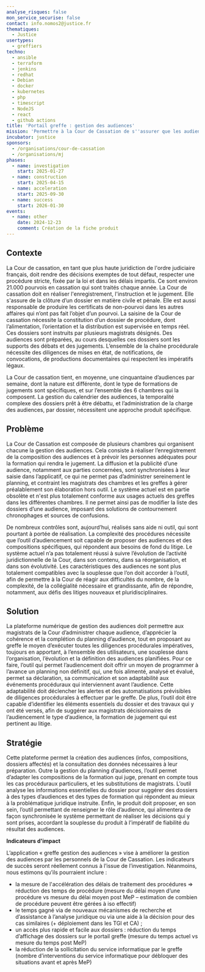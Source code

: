 ```yaml
---
analyse_risques: false
mon_service_securise: false
contact: info.nomos2@justice.fr
thematiques:
  - Justice
usertypes:
  - greffiers
techno:
  - ansible
  - terraform
  - jenkins
  - redhat
  - Debian
  - docker
  - kubernetes
  - php
  - timescript
  - NodeJS
  - react
  - github actions
title: 'Portail greffe : gestion des audiences'
mission: 'Permettre à la Cour de Cassation de s''assurer que les audiences se tiennent conformément à la réglementation et que toutes les procédures sont respectées. '
incubator: justice
sponsors:
  - /organisations/cour-de-cassation
  - /organisations/mj
phases:
  - name: investigation
    start: 2025-01-27
  - name: construction
    start: 2025-04-15
  - name: acceleration
    start: 2025-09-30
  - name: success
    start: 2026-01-30
events:
  - name: other
    date: 2024-12-23
    comment: Création de la fiche produit
---
```


## Contexte

La Cour de cassation, en tant que plus haute juridiction de l'ordre judiciaire français, doit rendre des décisions exemptes de tout défaut, respecter une procédure stricte, fixée par la loi et dans les délais impartis. 
Ce sont environ 21.000 pourvois en cassation qui sont traités chaque année. 
La Cour de cassation doit en réaliser l'enregistrement, l'instruction et le jugement. Elle s'assure de la clôture d’un dossier en matière civile et pénale. Elle est aussi responsable de produire les certificats de non-pourvoi dans les autres affaires qui n’ont pas fait l’objet d’un pourvoi.
La saisine de la Cour de cassation nécessite la constitution d’un dossier de procédure, dont l’alimentation, l’orientation et la distribution est supervisée en temps réel. Ces dossiers sont instruits par plusieurs magistrats désignés. Des audiences sont préparées, au cours desquelles ces dossiers sont les supports des débats et des jugements. L’ensemble de la chaîne procédurale nécessite des diligences de mises en état, de notifications, de convocations, de productions documentaires qui respectent les impératifs légaux.

La Cour de cassation tient, en moyenne, une cinquantaine d’audiences par semaine, dont la nature est différente, dont le type de formations de jugements sont spécifiques, et sur l’ensemble des 6 chambres qui la composent. La gestion du calendrier des audiences, la temporalité complexe des dossiers prêt à être débattu, et l’administration de la charge des audiences, par dossier, nécessitent une approche produit spécifique.


## Problème

La Cour de Cassation est composée de plusieurs chambres qui organisent chacune la gestion des audiences. Cela consiste à réaliser l’enregistrement de la composition des audiences et à prévoir les personnes adéquates pour la formation qui rendra le jugement. La diffusion et la publicité d’une audience, notamment aux parties concernées, sont synchronisées à leur saisie dans l’applicatif, ce qui ne permet pas d’administrer sereinement le planning, et contraint les magistrats des chambres et les greffes à gérer préalablement son élaboration hors outil. 
Le système actuel est en partie obsolète et n'est plus totalement conforme aux usages actuels des greffes dans les différentes chambres. Il ne permet ainsi pas de modifier la liste des dossiers d’une audience, imposant des solutions de contournement chronophages et sources de confusions.

De nombreux contrôles sont, aujourd’hui, réalisés sans aide ni outil, qui sont pourtant à portée de réalisation. La complexité des procédures nécessite que l’outil d’audiencement soit capable de proposer des audiences et des compositions spécifiques, qui répondent aux besoins de fond du litige. Le système actuel n’a pas totalement réussi à suivre l’évolution de l’activité juridictionnelle de la Cour, dans son contenu, dans sa réorganisation, et dans son évolutivité. Les caractéristiques des audiences ne sont plus totalement compatibles avec la souplesse que l’on doit accorder à l’outil, afin de permettre à la Cour de réagir aux difficultés du nombre, de la complexité, de la collégialité nécessaire et grandissante, afin de répondre, notamment, aux défis des litiges nouveaux et pluridisciplinaires.


## Solution

La plateforme numérique de gestion des audiences doit permettre aux magistrats de la Cour d’administrer chaque audience, d’apprécier la cohérence et la complétion du planning d’audience, tout en proposant au greffe le moyen d’exécuter toutes les diligences procédurales impératives, toujours en apportant, à l’ensemble des utilisateurs, une souplesse dans l’organisation, l’évolution et la définition des audiences planifiées. Pour ce faire, l’outil qui permet l’audiencement doit offrir un moyen de programmer à l’avance un planning non définitif, qui, une fois alimenté, analysé et évalué, permet sa déclaration, sa communication et son adaptabilité aux événements procéduraux qui interviennent avant l’audience. Cette adaptabilité doit déclencher les alertes et des automatisations prévisibles de diligences procédurales à effectuer par le greffe.
De plus, l’outil doit être capable d’identifier les éléments essentiels du dossier et des travaux qui y ont été versés, afin de suggérer aux magistrats décisionnaires de l’audiencement le type d’audience, la formation de jugement qui est pertinent au litige.


## Stratégie

Cette plateforme permet la création des audiences (infos, compositions, dossiers affectés) et la consultation des données nécessaires à leur préparation.
Outre la gestion du planning d’audiences, l’outil permet d’adapter les compositions de la formation qui juge, prenant en compte tous les cas procéduraux particuliers, et les substitutions de magistrats. L’outil analyse les informations essentielles du dossier pour suggérer des dossiers à des types d’audiences et des types de formation qui répondent au mieux à la problématique juridique instruite.
Enfin, le produit doit proposer, en son sein, l’outil permettant de renseigner le rôle d’audience, qui alimentera de façon synchronisée le système permettant de réaliser les décisions qui y sont prises, accordant la souplesse du produit à l’impératif de fiabilité du résultat des audiences.

**Indicateurs d'impact**

L’application « greffe gestion des audiences » vise à améliorer la gestion des audiences par les personnels de la Cour de Cassation. Les indicateurs de succès seront réellement connus à l’issue de l’investigation.
Néanmoins, nous estimons qu’ils pourraient inclure :
- la mesure de l'accélération des délais de traitement des procédures => réduction des temps de procédure (mesure du délai moyen d’une procédure vs mesure du délai moyen post MeP – estimation de combien de procédure peuvent être gérées à iso effectif)
- le temps gagné via de nouveaux mécanismes de recherche et d’assistance à l’analyse juridique ou via une aide à la décision pour des cas similaires (+ déploiement dans les TGI et CA) ;
- un accès plus rapide et facile aux dossiers : réduction du temps d’affichage des dossiers sur le portail greffe (mesure du temps actuel vs mesure du temps post MeP)
- la réduction de la sollicitation du service informatique par le greffe (nombre d’interventions du service informatique pour débloquer des situations avant et après MeP)

